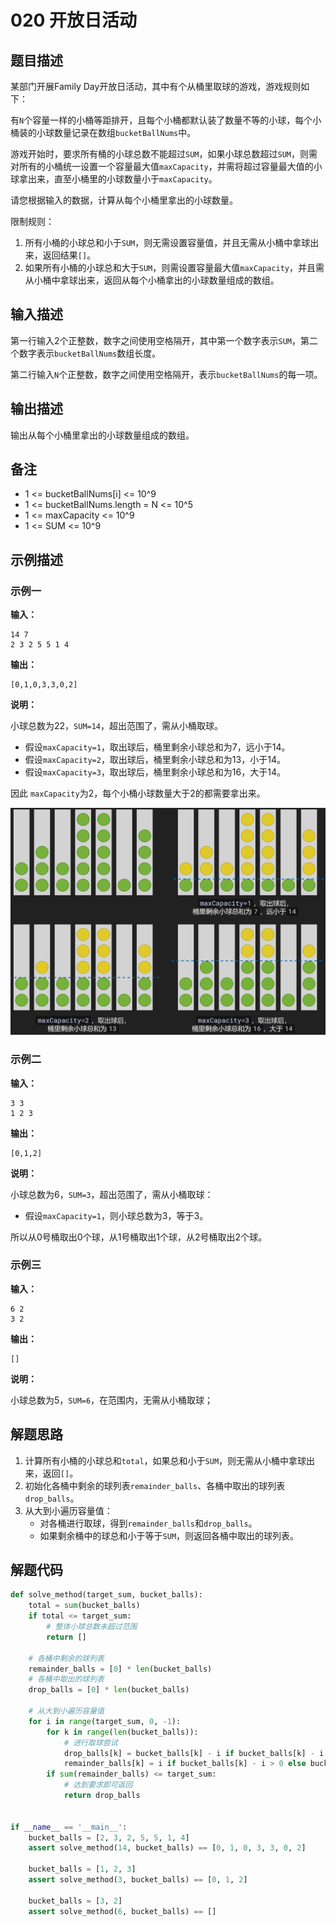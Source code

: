 # 020 开放日活动

## 题目描述

某部门开展Family Day开放日活动，其中有个从桶里取球的游戏，游戏规则如下：

有`N`个容量一样的小桶等距排开，且每个小桶都默认装了数量不等的小球，每个小桶装的小球数量记录在数组`bucketBallNums`中。

游戏开始时，要求所有桶的小球总数不能超过`SUM`，如果小球总数超过`SUM`，则需对所有的小桶统一设置一个容量最大值`maxCapacity`，并需将超过容量最大值的小球拿出来，直至小桶里的小球数量小于`maxCapacity`。

请您根据输入的数据，计算从每个小桶里拿出的小球数量。

限制规则：
1. 所有小桶的小球总和小于`SUM`，则无需设置容量值，并且无需从小桶中拿球出来，返回结果`[]`。
2. 如果所有小桶的小球总和大于`SUM`，则需设置容量最大值`maxCapacity`，并且需从小桶中拿球出来，返回从每个小桶拿出的小球数量组成的数组。

## 输入描述

第一行输入2个正整数，数字之间使用空格隔开，其中第一个数字表示`SUM`，第二个数字表示`bucketBallNums`数组长度。

第二行输入`N`个正整数，数字之间使用空格隔开，表示`bucketBallNums`的每一项。

## 输出描述

输出从每个小桶里拿出的小球数量组成的数组。

## 备注

- 1 <= bucketBallNums[i] <= 10^9
- 1 <= bucketBallNums.length = N <= 10^5
- 1 <= maxCapacity <= 10^9
- 1 <= SUM <= 10^9

## 示例描述

### 示例一

**输入：**
```text
14 7
2 3 2 5 5 1 4
```

**输出：**
```text
[0,1,0,3,3,0,2]
```

**说明：** 

小球总数为22，`SUM=14`，超出范围了，需从小桶取球。

- 假设`maxCapacity=1`，取出球后，桶里剩余小球总和为7，远小于14。
- 假设`maxCapacity=2`，取出球后，桶里剩余小球总和为13，小于14。
- 假设`maxCapacity=3`，取出球后，桶里剩余小球总和为16，大于14。

因此 `maxCapacity`为2，每个小桶小球数量大于2的都需要拿出来。

![238-001-description.png](images/020-001-description.png)

### 示例二

**输入：**
```text
3 3
1 2 3
```

**输出：**
```text
[0,1,2]
```

**说明：** 

小球总数为6，`SUM=3`，超出范围了，需从小桶取球：

- 假设`maxCapacity=1`，则小球总数为3，等于3。

所以从0号桶取出0个球，从1号桶取出1个球，从2号桶取出2个球。

### 示例三

**输入：**
```
6 2
3 2
```

**输出：**
```
[]
```

**说明：** 

小球总数为5，`SUM=6`，在范围内，无需从小桶取球；

## 解题思路

1. 计算所有小桶的小球总和`total`，如果总和小于`SUM`，则无需从小桶中拿球出来，返回`[]`。
2. 初始化各桶中剩余的球列表`remainder_balls`、各桶中取出的球列表`drop_balls`。
3. 从大到小遍历容量值：
    - 对各桶进行取球，得到`remainder_balls`和`drop_balls`。
    - 如果剩余桶中的球总和小于等于`SUM`，则返回各桶中取出的球列表。

## 解题代码

```python
def solve_method(target_sum, bucket_balls):
    total = sum(bucket_balls)
    if total <= target_sum:
        # 整体小球总数未超过范围
        return []

    # 各桶中剩余的球列表
    remainder_balls = [0] * len(bucket_balls)
    # 各桶中取出的球列表
    drop_balls = [0] * len(bucket_balls)

    # 从大到小遍历容量值
    for i in range(target_sum, 0, -1):
        for k in range(len(bucket_balls)):
            # 进行取球尝试
            drop_balls[k] = bucket_balls[k] - i if bucket_balls[k] - i > 0 else 0
            remainder_balls[k] = i if bucket_balls[k] - i > 0 else bucket_balls[k]
        if sum(remainder_balls) <= target_sum:
            # 达到要求即可返回
            return drop_balls


if __name__ == '__main__':
    bucket_balls = [2, 3, 2, 5, 5, 1, 4]
    assert solve_method(14, bucket_balls) == [0, 1, 0, 3, 3, 0, 2]

    bucket_balls = [1, 2, 3]
    assert solve_method(3, bucket_balls) == [0, 1, 2]

    bucket_balls = [3, 2]
    assert solve_method(6, bucket_balls) == []
```
